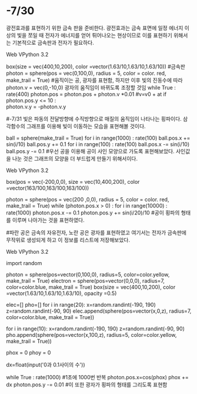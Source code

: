 # -7/30
광전효과를 표현하기 위한 금속 판을 준비한다.
광전효과는 금속 표면에 일정 에너지 이상의 빛을 쪼일 때 전자가 에너지를 얻어 튀어나오는 현상이므로 이를 표현하기 위해서는 기본적으로 금속판과 전자가 필요하다.

Web VPython 3.2

box(size = vec(400,10,200), color =vector(1.63/10,1.63/10,1.63/10)) #금속판
photon = sphere(pos = vec(0,100,0), radius = 5, color = color. red, make_trail = True) #움직이는 공, 광자를 표현함, 하지만 이후 빛의 진동수에 따라 
photon.v = vec(0,-10,0)                                                                 광자의 움직임이 바뀌도록 조정할 것임
while True :
    rate(400)
    photon.pos = photon.pos + photon.v *0.01  #v=v0 + at
    if photon.pos.y <= 10 :    
        photon.v.y = -photon.v.y

#-7/31
빛은 파동의 전달방향에 수직방향으로 매질의 움직임이 나타나는 횡파이다. 삼각함수의 그래프를 이용해 빛이 이동하는 모습을 표현해볼 것이다.

ball = sphere(make_trail = True)
for i in range(1000) :
   rate(100)
   ball.pos.x += sin(i/10)
   ball.pos.y += 0.1
for i in range(100) :
   rate(100)
   ball.pos.x -= sin(i/10)
   ball.pos.y -= 0.1
#우선 공을 이용해 공이 사인 모양으로 가도록 표현해보았다. 사인값을 나눈 것은 그래프의 모양을 더 부드럽게 만들기 위해서이다.


Web VPython 3.2

box(pos = vec(-200,0,0), size = vec(10,400,200), color =vector(163/100,163/100,163/100))

photon = sphere(pos = vec(200 ,0,0), radius = 5, color = color. red, make_trail = True)
while (photon.pos.x > 0) :
   for i in range(10000) :
    rate(1000)
    photon.pos.x -= 0.1
    photon.pos.y += sin(i/20)/10
 #공이 횡파의 형태를 이루며 나아가는 것을 표현하였다.
 

#파란 공은 금속의 자유전자, 노란 공은 광자를 표현하였고 여기서는 전자가 금속판에 무작위로 생성되게 하고 이 정보를 리스트에 저장해보았다.

Web VPython 3.2

import random 

photon = sphere(pos=vector(0,100,0), radius=5, color=color.yellow, make_trail = True)
electron = sphere(pos=vector(0,0,0), radius=7, color=color.blue, make_trail = True)
box(size = vec(400,10,200), color =vector(1.63/10,1.63/10,1.63/10), opacity =0.5)

elec=[]
pho=[]
for i in range(20):
    x=random.randint(-190, 190)
    z=random.randint(-90, 90)
    elec.append(sphere(pos=vector(x,0,z), radius=7, color=color.blue, make_trail = True))
    
for i in range(10):
    x=random.randint(-190, 190)
    z=random.randint(-90, 90)
    pho.append(sphere(pos=vector(x,100,z), radius=5, color=color.yellow, make_trail = True))
    

phox = 0 
phoy = 0

dx=float(input('0과 0.1사이의 수'))

while True :
    rate(1000) #1초에 1000번 반복
    photon.pos.x=cos(phox)
    phox += dx 
    photon.pos.y -= 0.01 #이 또한 광자가 횡파의 형태를 그리도록 표현함

  
